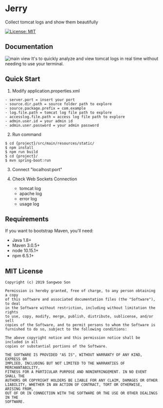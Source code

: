 Jerry
==================
Collect tomcat logs and show them beautifully

[![License: MIT](https://img.shields.io/badge/License-MIT-yellow.svg)](https://opensource.org/licenses/MIT)


Documentation
-------------
![main view](./images/mainView.PNG)
It's to quickly analyze and view tomcat logs in real time without needing to use your terminal.


Quick Start
-----------

1. Modify application.properties.xml
```
- server.port = insert your port
- source.dir.path = source folder path to explore
- source.package.prefix = com.example
- log.file.path = tomcat log file path to explore
- accesslog.file.path = access log file path to explore
- admin.user.id = your admin id
- admin.user.password = your admin password
```
2. Run command
```
$ cd {project}/src/main/resources/static/
$ npm install
$ npm run build
$ cd {project}/
$ mvn spring-boot:run
```
3. Connect "localhost:port"

4. Check Web Sockets Connection
    - tomcat log
    - apache log
    - error log
    - usage log

Requirements
-----------

If you want to bootstrap Maven, you'll need:
- Java 1.8+
- Maven 3.0.5+
- node 10.15.1+
- npm 6.5.1+

MIT License
-----------
    Copyright (c) 2019 Sangwoo Son

    Permission is hereby granted, free of charge, to any person obtaining a copy
    of this software and associated documentation files (the "Software"), to deal
    in the Software without restriction, including without limitation the rights
    to use, copy, modify, merge, publish, distribute, sublicense, and/or sell
    copies of the Software, and to permit persons to whom the Software is
    furnished to do so, subject to the following conditions:

    The above copyright notice and this permission notice shall be included in all
    copies or substantial portions of the Software.

    THE SOFTWARE IS PROVIDED "AS IS", WITHOUT WARRANTY OF ANY KIND, EXPRESS OR
    IMPLIED, INCLUDING BUT NOT LIMITED TO THE WARRANTIES OF MERCHANTABILITY,
    FITNESS FOR A PARTICULAR PURPOSE AND NONINFRINGEMENT. IN NO EVENT SHALL THE
    AUTHORS OR COPYRIGHT HOLDERS BE LIABLE FOR ANY CLAIM, DAMAGES OR OTHER
    LIABILITY, WHETHER IN AN ACTION OF CONTRACT, TORT OR OTHERWISE, ARISING FROM,
    OUT OF OR IN CONNECTION WITH THE SOFTWARE OR THE USE OR OTHER DEALINGS IN THE
    SOFTWARE.
